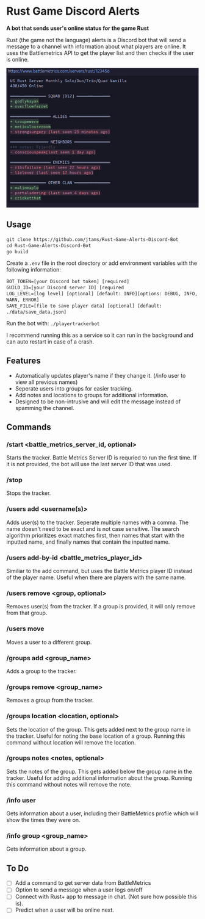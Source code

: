 # Rust Game Discord Alerts

**A bot that sends user's online status for the game Rust**

Rust (the game not the language) alerts is a Discord bot that will send a message to a channel with information about what players are online. It uses the Battlemetrics API to get the player list and then checks if the user is online.

![Tracker Message](./screenshot1.png)

## Usage

```
git clone https://github.com/jtams/Rust-Game-Alerts-Discord-Bot
cd Rust-Game-Alerts-Discord-Bot
go build

```

Create a `.env` file in the root directory or add environment variables with the following information:

```env
BOT_TOKEN=[your Discord bot token] [required]
GUILD_ID=[your Discord server ID] [required
LOG_LEVEL=[log level] [optional] [default: INFO][options: DEBUG, INFO, WARN, ERROR]
SAVE_FILE=[file to save player data] [optional] [default: ./data/save_data.json]
```

Run the bot with:
`./playertrackerbot`

I recommend running this as a service so it can run in the background and can auto restart in case of a crash.

## Features

- Automatically updates player's name if they change it. (/info user <username> to view all previous names)
- Seperate users into groups for easier tracking.
- Add notes and locations to groups for additional information.
- Designed to be non-intrusive and will edit the message instead of spamming the channel.

## Commands

### /start <battle_metrics_server_id, optional>

Starts the tracker. Battle Metrics Server ID is requried to run the first time. If it is not provided, the bot will use the last server ID that was used.

### /stop

Stops the tracker.

### /users add <username(s)> <group>

Adds user(s) to the tracker. Seperate multiple names with a comma. The name doesn't need to be exact and is not case sensitive. The search algorithm prioritizes exact matches first, then names that start with the inputted name, and finally names that contain the inputted name.

### /users add-by-id <battle_metrics_player_id> <group>

Similiar to the add command, but uses the Battle Metrics player ID instead of the player name. Useful when there are players with the same name.

### /users remove <username> <group, optional>

Removes user(s) from the tracker. If a group is provided, it will only remove from that group.

### /users move <username> <group>

Moves a user to a different group.

### /groups add <group_name>

Adds a group to the tracker.

### /groups remove <group_name>

Removes a group from the tracker.

### /groups location <location, optional>

Sets the location of the group. This gets added next to the group name in the tracker. Useful for noting the base location of a group. Running this command without location will remove the location.

### /groups notes <notes, optional>

Sets the notes of the group. This gets added below the group name in the tracker. Useful for adding additional information about the group. Running this command without notes will remove the note.

### /info user <username>

Gets information about a user, including their BattleMetrics profile which will show the times they were on.

### /info group <group_name>

Gets information about a group.

## To Do

- [ ] Add a command to get server data from BattleMetrics
- [ ] Option to send a message when a user logs on/off
- [ ] Connect with Rust+ app to message in chat. (Not sure how possible this is).
- [ ] Predict when a user will be online next.
